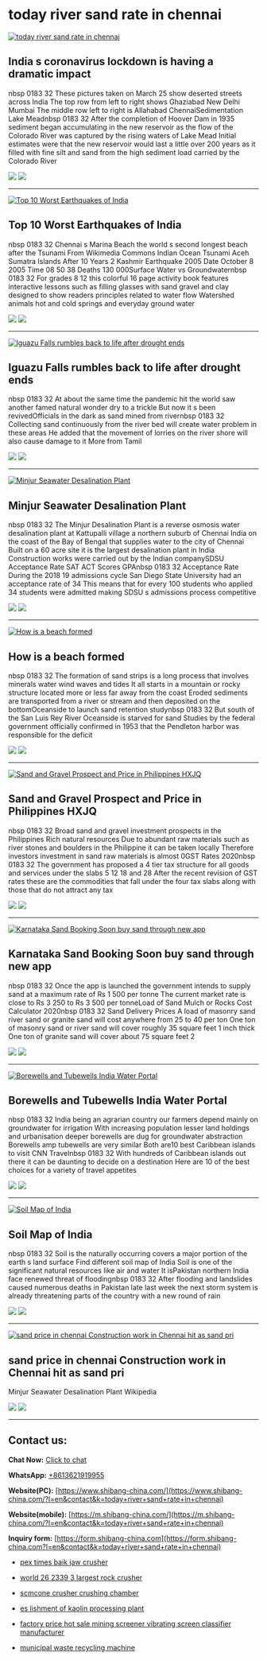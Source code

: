 # today river sand rate in chennai

<a href="https://swt.shibang-china.com/?l=en&img&k=today+river+sand+rate+in+chennai" target="_blank">![today river sand rate in chennai](http://static.shibang-china.com/all-800x300/70.jpg)</a>

## India s coronavirus lockdown is having a dramatic impact
nbsp 0183 32 These pictures taken on March 25 show deserted streets across India The top row from left to right shows Ghaziabad New Delhi Mumbai The middle row left to right is Allahabad ChennaiSedimentation Lake Meadnbsp 0183 32 After the completion of Hoover Dam in 1935 sediment began accumulating in the new reservoir as the flow of the Colorado River was captured by the rising waters of Lake Mead Initial estimates were that the new reservoir would last a little over 200 years as it filled with fine silt and sand from the high sediment load carried by the Colorado River


<a href="https://whatsapp.shibangsoft.com/WhatsApp.php" target="_blank" title="WhatsApp">![](http://static.shibang-china.com/icon/whatsapp.png)</a> <a href="https://swt.shibang-china.com/?l=en&icon&k=today+river+sand+rate+in+chennai" target="_blank">![](http://static.shibang-china.com/icon/chat-en.png)</a>

---

<a href="https://swt.shibang-china.com/?l=en&img&k=today+river+sand+rate+in+chennai" target="_blank">![Top 10 Worst Earthquakes of India](http://static.shibang-china.com/all-800x300/1302.jpg)</a>

## Top 10 Worst Earthquakes of India
nbsp 0183 32 Chennai s Marina Beach the world s second longest beach after the Tsunami From Wikimedia Commons Indian Ocean Tsunami Aceh Sumatra Islands After 10 Years 2 Kashmir Earthquake 2005 Date October 8 2005 Time 08 50 38 Deaths 130 000Surface Water vs Groundwaternbsp 0183 32 For grades 8 12 this colorful 16 page activity book features interactive lessons such as filling glasses with sand gravel and clay designed to show readers principles related to water flow Watershed animals hot and cold springs and everyday ground water


<a href="https://whatsapp.shibangsoft.com/WhatsApp.php" target="_blank" title="WhatsApp">![](http://static.shibang-china.com/icon/whatsapp.png)</a> <a href="https://swt.shibang-china.com/?l=en&icon&k=today+river+sand+rate+in+chennai" target="_blank">![](http://static.shibang-china.com/icon/chat-en.png)</a>

---

<a href="https://swt.shibang-china.com/?l=en&img&k=today+river+sand+rate+in+chennai" target="_blank">![Iguazu Falls rumbles back to life after drought ends](http://static.shibang-china.com/all-800x300/654.jpg)</a>

## Iguazu Falls rumbles back to life after drought ends
nbsp 0183 32 At about the same time the pandemic hit the world saw another famed natural wonder dry to a trickle But now it s been revivedOfficials in the dark as sand mined from rivernbsp 0183 32 Collecting sand continuously from the river bed will create water problem in these areas He added that the movement of lorries on the river shore will also cause damage to it More from Tamil


<a href="https://whatsapp.shibangsoft.com/WhatsApp.php" target="_blank" title="WhatsApp">![](http://static.shibang-china.com/icon/whatsapp.png)</a> <a href="https://swt.shibang-china.com/?l=en&icon&k=today+river+sand+rate+in+chennai" target="_blank">![](http://static.shibang-china.com/icon/chat-en.png)</a>

---

<a href="https://swt.shibang-china.com/?l=en&img&k=today+river+sand+rate+in+chennai" target="_blank">![Minjur Seawater Desalination Plant](http://static.shibang-china.com/all-800x300/867.jpg)</a>

## Minjur Seawater Desalination Plant
nbsp 0183 32 The Minjur Desalination Plant is a reverse osmosis water desalination plant at Kattupalli village a northern suburb of Chennai India on the coast of the Bay of Bengal that supplies water to the city of Chennai Built on a 60 acre site it is the largest desalination plant in India Construction works were carried out by the Indian companySDSU Acceptance Rate SAT ACT Scores GPAnbsp 0183 32 Acceptance Rate During the 2018 19 admissions cycle San Diego State University had an acceptance rate of 34 This means that for every 100 students who applied 34 students were admitted making SDSU s admissions process competitive


<a href="https://whatsapp.shibangsoft.com/WhatsApp.php" target="_blank" title="WhatsApp">![](http://static.shibang-china.com/icon/whatsapp.png)</a> <a href="https://swt.shibang-china.com/?l=en&icon&k=today+river+sand+rate+in+chennai" target="_blank">![](http://static.shibang-china.com/icon/chat-en.png)</a>

---

<a href="https://swt.shibang-china.com/?l=en&img&k=today+river+sand+rate+in+chennai" target="_blank">![How is a beach formed](http://static.shibang-china.com/all-800x300/1316.jpg)</a>

## How is a beach formed
nbsp 0183 32 The formation of sand strips is a long process that involves minerals water wind waves and tides It all starts in a mountain or rocky structure located more or less far away from the coast Eroded sediments are transported from a river or stream and then deposited on the bottomOceanside to launch sand retention studynbsp 0183 32 But south of the San Luis Rey River Oceanside is starved for sand Studies by the federal government officially confirmed in 1953 that the Pendleton harbor was responsible for the deficit


<a href="https://whatsapp.shibangsoft.com/WhatsApp.php" target="_blank" title="WhatsApp">![](http://static.shibang-china.com/icon/whatsapp.png)</a> <a href="https://swt.shibang-china.com/?l=en&icon&k=today+river+sand+rate+in+chennai" target="_blank">![](http://static.shibang-china.com/icon/chat-en.png)</a>

---

<a href="https://swt.shibang-china.com/?l=en&img&k=today+river+sand+rate+in+chennai" target="_blank">![Sand and Gravel Prospect and Price in Philippines HXJQ](http://static.shibang-china.com/all-800x300/970.jpg)</a>

## Sand and Gravel Prospect and Price in Philippines HXJQ
nbsp 0183 32 Broad sand and gravel investment prospects in the Philippines Rich natural resources Due to abundant raw materials such as river stones and boulders in the Philippine it can be taken locally Therefore investors investment in sand raw materials is almost 0GST Rates 2020nbsp 0183 32 The government has proposed a 4 tier tax structure for all goods and services under the slabs 5 12 18 and 28 After the recent revision of GST rates these are the commodities that fall under the four tax slabs along with those that do not attract any tax


<a href="https://whatsapp.shibangsoft.com/WhatsApp.php" target="_blank" title="WhatsApp">![](http://static.shibang-china.com/icon/whatsapp.png)</a> <a href="https://swt.shibang-china.com/?l=en&icon&k=today+river+sand+rate+in+chennai" target="_blank">![](http://static.shibang-china.com/icon/chat-en.png)</a>

---

<a href="https://swt.shibang-china.com/?l=en&img&k=today+river+sand+rate+in+chennai" target="_blank">![Karnataka Sand Booking Soon buy sand through new app](http://static.shibang-china.com/all-800x300/498.jpg)</a>

## Karnataka Sand Booking Soon buy sand through new app
nbsp 0183 32 Once the app is launched the government intends to supply sand at a maximum rate of Rs 1 500 per tonne The current market rate is close to Rs 3 250 to Rs 3 500 per tonneLoad of Sand Mulch or Rocks Cost Calculator 2020nbsp 0183 32 Sand Delivery Prices A load of masonry sand river sand or granite sand will cost anywhere from 25 to 40 per ton One ton of masonry sand or river sand will cover roughly 35 square feet 1 inch thick One ton of granite sand will cover about 75 square feet 2


<a href="https://whatsapp.shibangsoft.com/WhatsApp.php" target="_blank" title="WhatsApp">![](http://static.shibang-china.com/icon/whatsapp.png)</a> <a href="https://swt.shibang-china.com/?l=en&icon&k=today+river+sand+rate+in+chennai" target="_blank">![](http://static.shibang-china.com/icon/chat-en.png)</a>

---

<a href="https://swt.shibang-china.com/?l=en&img&k=today+river+sand+rate+in+chennai" target="_blank">![Borewells and Tubewells India Water Portal](http://static.shibang-china.com/all-800x300/605.jpg)</a>

## Borewells and Tubewells India Water Portal
nbsp 0183 32 India being an agrarian country our farmers depend mainly on groundwater for irrigation With increasing population lesser land holdings and urbanisation deeper borewells are dug for groundwater abstraction Borewells amp tubewells are very similar Both are10 best Caribbean islands to visit CNN Travelnbsp 0183 32 With hundreds of Caribbean islands out there it can be daunting to decide on a destination Here are 10 of the best choices for a variety of travel appetites


<a href="https://whatsapp.shibangsoft.com/WhatsApp.php" target="_blank" title="WhatsApp">![](http://static.shibang-china.com/icon/whatsapp.png)</a> <a href="https://swt.shibang-china.com/?l=en&icon&k=today+river+sand+rate+in+chennai" target="_blank">![](http://static.shibang-china.com/icon/chat-en.png)</a>

---

<a href="https://swt.shibang-china.com/?l=en&img&k=today+river+sand+rate+in+chennai" target="_blank">![Soil Map of India](http://static.shibang-china.com/all-800x300/444.jpg)</a>

## Soil Map of India
nbsp 0183 32 Soil is the naturally occurring covers a major portion of the earth s land surface Find different soil map of India Soil is one of the significant natural resources like air and water It isPakistan northern India face renewed threat of floodingnbsp 0183 32 After flooding and landslides caused numerous deaths in Pakistan late last week the next storm system is already threatening parts of the country with a new round of rain


<a href="https://whatsapp.shibangsoft.com/WhatsApp.php" target="_blank" title="WhatsApp">![](http://static.shibang-china.com/icon/whatsapp.png)</a> <a href="https://swt.shibang-china.com/?l=en&icon&k=today+river+sand+rate+in+chennai" target="_blank">![](http://static.shibang-china.com/icon/chat-en.png)</a>

---

<a href="https://swt.shibang-china.com/?l=en&img&k=today+river+sand+rate+in+chennai" target="_blank">![sand price in chennai Construction work in Chennai hit as sand pri](http://static.shibang-china.com/all-800x300/1235.jpg)</a>

## sand price in chennai Construction work in Chennai hit as sand pri
Minjur Seawater Desalination Plant Wikipedia

<a href="https://whatsapp.shibangsoft.com/WhatsApp.php" target="_blank" title="WhatsApp">![](http://static.shibang-china.com/icon/whatsapp.png)</a> <a href="https://swt.shibang-china.com/?l=en&icon&k=today+river+sand+rate+in+chennai" target="_blank">![](http://static.shibang-china.com/icon/chat-en.png)</a>

---
## Contact us:

**Chat Now:** [Click to chat](https://swt.shibang-china.com?l=en&contact&k=today+river+sand+rate+in+chennai)

**WhatsApp:**  [+8613621919955](https://whatsapp.shibangsoft.com/WhatsApp.php)

**Website(PC):** [https://www.shibang-china.com/](https://www.shibang-china.com/?l=en&contact&k=today+river+sand+rate+in+chennai)

**Website(mobile):** [https://m.shibang-china.com/](https://m.shibang-china.com/?l=en&contact&k=today+river+sand+rate+in+chennai)

**Inquiry form:** [https://form.shibang-china.com](https://form.shibang-china.com?l=en&contact&k=today+river+sand+rate+in+chennai)

* [pex times baik jaw crusher](../168/pex%20times%20baik%20jaw%20crusher.md)

* [world 26 2339 3 largest rock crusher](../167/world%2026%202339%203%20largest%20rock%20crusher.md)

* [scmcone crusher crushing chamber](../169/scmcone%20crusher%20crushing%20chamber.md)

* [es lishment of kaolin processing plant](../163/es%20lishment%20of%20kaolin%20processing%20plant.md)

* [factory price hot sale mining screener vibrating screen classifier manufacturer](../161/factory%20price%20hot%20sale%20mining%20screener%20vibrating%20screen%20classifier%20manufacturer.md)

* [municipal waste recycling machine](../164/municipal%20waste%20recycling%20machine.md)
